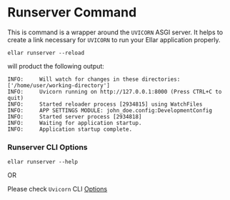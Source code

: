 # **Runserver Command**
This is command is a wrapper around the `UVICORN` ASGI server. It helps to create a link necessary for `UVICORN` to run your Ellar application properly.

```shell
ellar runserver --reload
```
will product the following output:
```shell
INFO:     Will watch for changes in these directories: ['/home/user/working-directory']
INFO:     Uvicorn running on http://127.0.0.1:8000 (Press CTRL+C to quit)
INFO:     Started reloader process [2934815] using WatchFiles
INFO:     APP SETTINGS MODULE: john_doe.config:DevelopmentConfig
INFO:     Started server process [2934818]
INFO:     Waiting for application startup.
INFO:     Application startup complete.
```

### Runserver CLI Options
```shell
ellar runserver --help
```
OR

Please check `Uvicorn` CLI [Options](https://uvicorn.org/#command-line-options)
